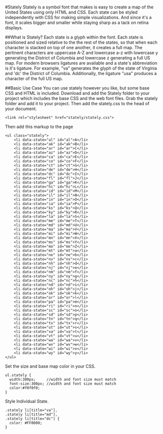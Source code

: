#Stately
Stately is a symbol font that makes is easy to create a map of the United States using only HTML and CSS. Each state can be styled independently with CSS for making simple visualizations. And since it's a font, it scales bigger and smaller while staying sharp as a tack on retina displays.

##What is Stately?
Each state is a glyph within the font. Each state is positioned and sized relative to the the rest of the states, so that when each character is stacked on top of one another, it creates a full map.
The pertinent characters are uppercase A-Z and lowercase a-z with lowercase y generating the District of Columbia and lowercase z generating a full US map.
For modern browsers ligatures are available and a state's abbreviation is it's ligature. For example, "va" generates the glyph of the state of Virginia and 'dc' the District of Columbia. Additionally, the ligature "usa" produces a character of the full US map.

##Basic Use Case
You can use stately however you like, but some base CSS and HTML is included. 
Download and add the Stately folder to your project which includes the base CSS and the web font files. Grab the stately folder and add it to your project. Then add the stately.css to the head of your document.

`<link rel="stylesheet" href="stately/stately.css">`

Then add this markup to the page

    <ul class="stately"> 
        <li data-state="al" id="al">A</li>
        <li data-state="ak" id="ak">B</li>
        <li data-state="ar" id="ar">C</li>						
        <li data-state="az" id="az">D</li>
        <li data-state="ca" id="ca">E</li>
        <li data-state="co" id="co">F</li>
        <li data-state="ct" id="ct">G</li>
        <li data-state="de" id="de">H</li>
        <li data-state="dc" id="dc">I</li>
        <li data-state="fl" id="fl">J</li>
        <li data-state="ga" id="ga">K</li>
        <li data-state="hi" id="hi">L</li>
        <li data-state="id" id="id">M</li>
        <li data-state="il" id="il">N</li>
        <li data-state="in" id="in">O</li>
        <li data-state="ia" id="ia">P</li>
        <li data-state="ks" id="ks">Q</li>
        <li data-state="ky" id="ky">R</li>
        <li data-state="la" id="la">S</li>
        <li data-state="me" id="me">T</li>
        <li data-state="md" id="md">U</li>
        <li data-state="ma" id="ma">V</li>
        <li data-state="mi" id="mi">W</li>
        <li data-state="mn" id="mn">X</li>
        <li data-state="ms" id="ms">Y</li>
        <li data-state="mo" id="mo">Z</li>
        <li data-state="mt" id="mt">a</li>
        <li data-state="ne" id="ne">b</li>
        <li data-state="nv" id="nv">c</li>
        <li data-state="nh" id="nh">d</li>
        <li data-state="nj" id="nj">e</li>
        <li data-state="nm" id="nm">f</li>
        <li data-state="ny" id="ny">g</li>
        <li data-state="nc" id="nc">h</li>
        <li data-state="nd" id="nd">i</li>
        <li data-state="oh" id="oh">j</li>			
        <li data-state="ok" id="ok">k</li>
        <li data-state="or" id="or">l</li>
        <li data-state="pa" id="pa">m</li>
        <li data-state="ri" id="ri">n</li>
        <li data-state="sc" id="sc">o</li>
        <li data-state="sd" id="sd">p</li>
        <li data-state="tn" id="tn">q</li>
        <li data-state="tx" id="tx">r</li>
        <li data-state="ut" id="ut">s</li>
        <li data-state="va" id="va">t</li>
        <li data-state="vt" id="vt">u</li>			
        <li data-state="wa" id="wa">v</li>
        <li data-state="wv" id="wv">w</li>
        <li data-state="wi" id="wi">x</li>
        <li data-state="wy" id="wy">y</li>
    </ul>
    
Set the size and base map color in your CSS.

    ul.stately {
      width:300px;     //width and font size must match 
  	  font-size:300px; //width and font size must match 
  	  color:#f0f0f0;
    }
    
Style Individual State.

    .stately li[title="va"],
    .stately li[title="md"],
    .stately li[title="dc"] { 
      color: #FF0000;
    }
